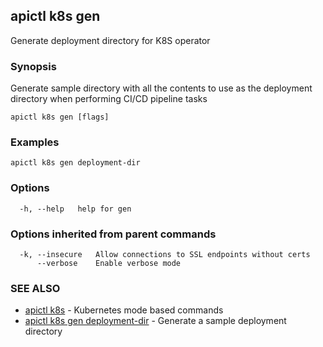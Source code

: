 ## apictl k8s gen

Generate deployment directory for K8S operator

### Synopsis

Generate sample directory with all the contents to use as the deployment directory  when performing CI/CD pipeline tasks 

```
apictl k8s gen [flags]
```

### Examples

```
apictl k8s gen deployment-dir
```

### Options

```
  -h, --help   help for gen
```

### Options inherited from parent commands

```
  -k, --insecure   Allow connections to SSL endpoints without certs
      --verbose    Enable verbose mode
```

### SEE ALSO

* [apictl k8s](apictl_k8s.md)	 - Kubernetes mode based commands
* [apictl k8s gen deployment-dir](apictl_k8s_gen_deployment-dir.md)	 - Generate a sample deployment directory

